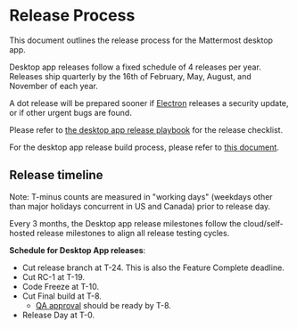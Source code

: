 # Release Process

This document outlines the release process for the Mattermost desktop app.

Desktop app releases follow a fixed schedule of 4 releases per year. Releases ship quarterly by the 16th of February, May, August, and November of each year.

A dot release will be prepared sooner if [Electron](https://github.com/electron/electron/releases) releases a security update, or if other urgent bugs are found.

Please refer to [the desktop app release playbook](https://community.mattermost.com/playbooks/playbooks/h3a39biacpnuim7ufmwiuuoxfo/outline) for the release checklist.

For the desktop app release build process, please refer to [this document](https://developers.mattermost.com/internal/desktop-release-process/).

## Release timeline

Note: T-minus counts are measured in "working days" (weekdays other than major holidays concurrent in US and Canada) prior to release day.

Every 3 months, the Desktop app release milestones follow the cloud/self-hosted release milestones to align all release testing cycles.

**Schedule for Desktop App releases**:
 - Cut release branch at T-24. This is also the Feature Complete deadline.
 - Cut RC-1 at T-19.
 - Code Freeze at T-10.
 - Cut Final build at T-8.
    - [QA approval](https://community.mattermost.com/playbooks/playbooks/h798dt39mpbymb8z5uoiuf4hdo/outline) should be ready by T-8.
 - Release Day at T-0.

